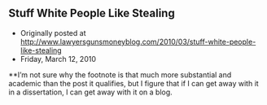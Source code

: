 ## Stuff White People Like Stealing

 * Originally posted at http://www.lawyersgunsmoneyblog.com/2010/03/stuff-white-people-like-stealing
 * Friday, March 12, 2010

\*\*I’m not sure why the footnote is that much more substantial and academic than the post it qualifies, but I figure that if I can get away with it in a dissertation, I can get away with it on a blog.